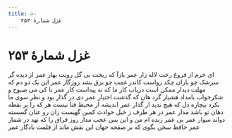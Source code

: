 ```yaml
---
title: >-
    غزل شمارهٔ ۲۵۳
---
```

# غزل شمارهٔ ۲۵۳

ای خرم از فروغ رخت لاله زار عمر
بازآ که ریخت بی گل رویت بهار عمر
از دیده گر سرشک چو باران چکد رواست
کاندر غمت چو برق بشد روزگار عمر
این یک دو دم که مهلت دیدار ممکن است
دریاب کار ما که نه پیداست کار عمر
تا کی می صبوح و شکرخواب بامداد
هشیار گرد هان که گذشت اختیار عمر
دی در گذار بود و نظر سوی ما نکرد
بیچاره دل که هیچ ندید از گذار عمر
اندیشه از محیط فنا نیست هر که را
بر نقطه دهان تو باشد مدار عمر
در هر طرف ز خیل حوادث کمین گهیست
زان رو عنان گسسته دواند سوار عمر
بی عمر زنده ام من و این بس عجب مدار
روز فراق را که نهد در شمار عمر
حافظ سخن بگوی که بر صفحه جهان
این نقش ماند از قلمت یادگار عمر
